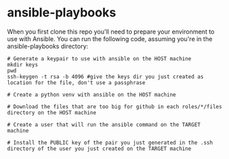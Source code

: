 # ansible-playbooks
When you first clone this repo you'll need to prepare your environment to use with Ansible. You can run the following code, assuming you're in the ansible-playbooks directory:
```
# Generate a keypair to use with ansible on the HOST machine
mkdir keys
pwd
ssh-keygen -t rsa -b 4096 #give the keys dir you just created as location for the file, don't use a passphrase

# Create a python venv with ansible on the HOST machine

# Download the files that are too big for github in each roles/*/files directory on the HOST machine

# Create a user that will run the ansible command on the TARGET machine

# Install the PUBLIC key of the pair you just generated in the .ssh directory of the user you just created on the TARGET machine
